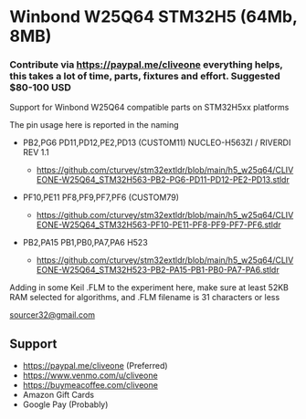 # Winbond W25Q64 STM32H5 (64Mb, 8MB)
### Contribute via   https://paypal.me/cliveone  everything helps, this takes a lot of time, parts, fixtures and effort. Suggested $80-100 USD

Support for Winbond W25Q64 compatible parts on STM32H5xx platforms

The pin usage here is reported in the naming

  *  PB2,PG6 PD11,PD12,PE2,PD13 (CUSTOM11) NUCLEO-H563ZI / RIVERDI REV 1.1
     *  https://github.com/cturvey/stm32extldr/blob/main/h5_w25q64/CLIVEONE-W25Q64_STM32H563-PB2-PG6-PD11-PD12-PE2-PD13.stldr

  *  PF10,PE11 PF8,PF9,PF7,PF6 (CUSTOM79)
     *  https://github.com/cturvey/stm32extldr/blob/main/h5_w25q64/CLIVEONE-W25Q64_STM32H563-PF10-PE11-PF8-PF9-PF7-PF6.stldr

  *  PB2,PA15 PB1,PB0,PA7,PA6  H523
     *  https://github.com/cturvey/stm32extldr/blob/main/h5_w25q64/CLIVEONE-W25Q64_STM32H523-PB2-PA15-PB1-PB0-PA7-PA6.stldr

Adding in some Keil .FLM to the experiment here, make sure at least 52KB RAM selected for algorithms, and .FLM filename is 31 characters or less

 sourcer32@gmail.com
 
##  Support
 
  *  https://paypal.me/cliveone (Preferred)
  *  https://www.venmo.com/u/cliveone
  *  https://buymeacoffee.com/cliveone
  *  Amazon Gift Cards
  *  Google Pay (Probably)
